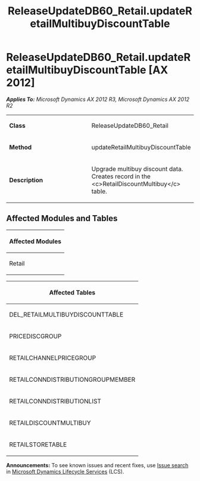 ﻿---
title: ReleaseUpdateDB60_Retail.updateRetailMultibuyDiscountTable
TOCTitle: ReleaseUpdateDB60_Retail.updateRetailMultibuyDiscountTable
ms:assetid: cf677398-0474-6ecf-5611-57efa7e3fd62
ms:mtpsurl: https://msdn.microsoft.com/en-us/library/JJ686902(v=AX.60)
ms:contentKeyID: 49711352
ms.date: 05/18/2015
mtps_version: v=AX.60
---

# ReleaseUpdateDB60\_Retail.updateRetailMultibuyDiscountTable [AX 2012]


_**Applies To:** Microsoft Dynamics AX 2012 R3, Microsoft Dynamics AX 2012 R2_

<table>
<colgroup>
<col style="width: 50%" />
<col style="width: 50%" />
</colgroup>
<tbody>
<tr class="odd">
<td><p><strong>Class</strong></p></td>
<td><p>ReleaseUpdateDB60_Retail</p></td>
</tr>
<tr class="even">
<td><p><strong>Method</strong></p></td>
<td><p>updateRetailMultibuyDiscountTable</p></td>
</tr>
<tr class="odd">
<td><p><strong>Description</strong></p></td>
<td><p>Upgrade multibuy discount data. Creates record in the &lt;c&gt;RetailDiscountMultibuy&lt;/c&gt; table.</p></td>
</tr>
</tbody>
</table>


## Affected Modules and Tables

<table>
<colgroup>
<col style="width: 100%" />
</colgroup>
<thead>
<tr class="header">
<th><p>Affected Modules</p></th>
</tr>
</thead>
<tbody>
<tr class="odd">
<td><p>Retail</p></td>
</tr>
</tbody>
</table>


<table>
<colgroup>
<col style="width: 100%" />
</colgroup>
<thead>
<tr class="header">
<th><p>Affected Tables</p></th>
</tr>
</thead>
<tbody>
<tr class="odd">
<td><p>DEL_RETAILMULTIBUYDISCOUNTTABLE</p></td>
</tr>
<tr class="even">
<td><p>PRICEDISCGROUP</p></td>
</tr>
<tr class="odd">
<td><p>RETAILCHANNELPRICEGROUP</p></td>
</tr>
<tr class="even">
<td><p>RETAILCONNDISTRIBUTIONGROUPMEMBER</p></td>
</tr>
<tr class="odd">
<td><p>RETAILCONNDISTRIBUTIONLIST</p></td>
</tr>
<tr class="even">
<td><p>RETAILDISCOUNTMULTIBUY</p></td>
</tr>
<tr class="odd">
<td><p>RETAILSTORETABLE</p></td>
</tr>
</tbody>
</table>

  
**Announcements:** To see known issues and recent fixes, use [Issue search](http://go.microsoft.com/fwlink/?linkid=389258) in [Microsoft Dynamics Lifecycle Services](http://go.microsoft.com/fwlink/?linkid=306505) (LCS).


